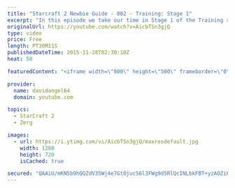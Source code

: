 ```yaml
---
title: "Starcraft 2 Newbie Guide - 002 - Training: Stage 1"
excerpt: "In this episode we take our time in Stage 1 of the Training section of Starcraft 2.  Starcraft 2 Newbie Guide Playlist: https://www.youtube.com/playlist?list=PL5UmyuxWKXvrNOHKIp9VWkMMikqE9AOxZ  Other places to find my stuff: Twitter: http://twitter.com/davidangel64 Twitch: http://twitch.tv/davidangel64"
originalUrl: https://youtube.com/watch?v=AicbTSn3gjQ
type: video
price: Free
length: PT30M11S
publishedDateTime: 2015-11-28T02:30:10Z
heat: 50

featuredContent: "<iframe width=\"800\" height=\"500\" frameborder=\"0\" src=\"https://www.youtube.com/embed/AicbTSn3gjQ\" allow=\"accelerometer; autoplay; encrypted-media; gyroscope; picture-in-picture\" allowfullscreen></iframe>"

provider:
  name: davidangel64
  domain: youtube.com

topics:
  - StarCraft 2
  - Zerg

images:
  - url: https://i.ytimg.com/vi/AicbTSn3gjQ/maxresdefault.jpg
    width: 1280
    height: 720
    isCached: true

secured: "QAAiU/mKN5b9hQQZdV35Wj4e7GtOjucS6l3FWg9d5RlQcINLbkFBT+yzAOZiKuzvAdP3gmATqWUhbfWasBMdUz3+8/OnmhQtkSgeBud/Whswk5MaR5MfHDGhy4dA9J6LjMJN96wx3PaEBE0HCB8VyxpVgK28yoUTOqIrL2b1EjFRVegSagd6bUttBS4iau+6Ezcpb+88ATHMzkrifRhxQSSJV4A1oRfWwrXvaC6TFNNa+muGMx5ULc5aS66EmDMa9aitxfaYgwSX5X3vXO8gUiDlWT3UgCZN393vbRlC0bENYhNCHBFpG9qNL7wErlHvGXamk7zf2h+V+qA8X9YUPn7SAIbxhZKfWcwDg6ER8pxhJ281C7Jy4F+vdyMLUx4M26CcxPiOPuk2VpJXFlLIkioJ/E3rnMpwZK4NTBGHQsM=;usOSTOLqCbxKPHDWxwZ2PQ=="
---
```


